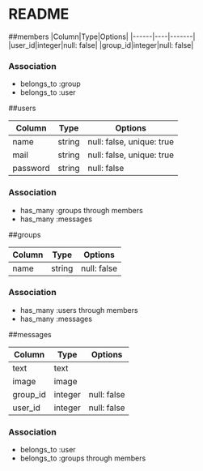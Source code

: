 # README

##members
|Column|Type|Options|
|------|----|-------|
|user_id|integer|null: false|
|group_id|integer|null: false|

### Association
- belongs_to :group
- belongs_to :user


##users

|Column|Type|Options|
|------|----|-------|
|name|string|null: false, unique: true|
|mail|string|null: false, unique: true|
|password|string|null: false|

### Association
- has_many :groups through members
- has_many :messages


##groups

|Column|Type|Options|
|------|----|-------|
|name|string|null: false|

### Association
- has_many :users through members
- has_many :messages


##messages

|Column|Type|Options|
|------|----|-------|
|text|text||
|image|image||
|group_id|integer|null: false|
|user_id|integer|null: false|

### Association
- belongs_to :user
- belongs_to :groups through members
